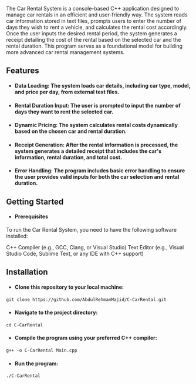The Car Rental System is a console-based C++ application designed to manage car rentals in an efficient and user-friendly way. The system reads car information stored in text files, prompts users to enter the number of days they wish to rent a vehicle, and calculates the rental cost accordingly. Once the user inputs the desired rental period, the system generates a receipt detailing the cost of the rental based on the selected car and the rental duration. This program serves as a foundational model for building more advanced car rental management systems.

## Features
- #### Data Loading: The system loads car details, including car type, model, and price per day, from external text files.
- #### Rental Duration Input: The user is prompted to input the number of days they want to rent the selected car.
- #### Dynamic Pricing: The system calculates rental costs dynamically based on the chosen car and rental duration.
- #### Receipt Generation: After the rental information is processed, the system generates a detailed receipt that includes the car's information, rental duration, and total cost.
- #### Error Handling: The program includes basic error handling to ensure the user provides valid inputs for both the car selection and rental duration.

## Getting Started
- #### Prerequisites
To run the Car Rental System, you need to have the following software installed:

C++ Compiler (e.g., GCC, Clang, or Visual Studio)
Text Editor (e.g., Visual Studio Code, Sublime Text, or any IDE with C++ support)



## Installation

- #### Clone this repository to your local machine:

```
git clone https://github.com/AbdulRehmanMajid/C-CarRental.git
```
- #### Navigate to the project directory:

```
cd C-CarRental
```
- #### Compile the program using your preferred C++ compiler:

```
g++ -o C-CarRental Main.cpp
```
- #### Run the program:

```
./C-CarRental
```
